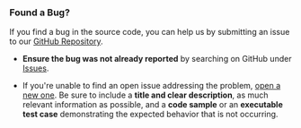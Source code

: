 ### **Found a Bug?**

If you find a bug in the source code, you can help us by submitting an issue to our [GitHub Repository](https://github.com/koyopro/accella).

<!-- - **Do not open up a GitHub issue if the bug is a security vulnerability -->

- **Ensure the bug was not already reported** by searching on GitHub under [Issues](https://github.com/koyopro/accella/issues).

- If you're unable to find an open issue addressing the problem, [open a new one](https://github.com/koyopro/accella/issues/new). Be sure to include a **title and clear description**, as much relevant information as possible, and a **code sample** or an **executable test case** demonstrating the expected behavior that is not occurring.
